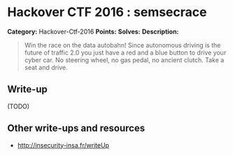 # Hackover CTF 2016 : semsecrace

**Category:** Hackover-Ctf-2016
**Points:**
**Solves:**
**Description:**

> Win the race on the data autobahn! Since autonomous driving is the future of traffic 2.0 you just have a red and a blue button to drive your cyber car. No steering wheel, no gas pedal, no ancient clutch. Take a seat and drive.

## Write-up

(TODO)

## Other write-ups and resources

* http://insecurity-insa.fr/writeUp
